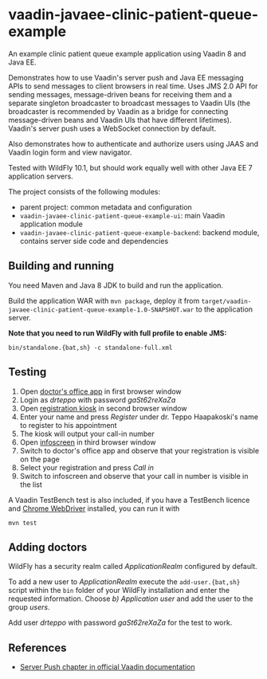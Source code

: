 # vaadin-javaee-clinic-patient-queue-example

An example clinic patient queue example application using Vaadin 8 and Java EE.

Demonstrates how to use Vaadin's server push and Java EE messaging APIs to send
messages to client browsers in real time. Uses JMS 2.0 API for sending
messages, message-driven beans for receiving them and a separate singleton
broadcaster to broadcast messages to Vaadin UIs (the broadcaster is recommended
by Vaadin as a bridge for connecting message-driven beans and Vaadin UIs that
have different lifetimes). Vaadin's server push uses a WebSocket connection by
default.

Also demonstrates how to authenticate and authorize users using JAAS and Vaadin
login form and view navigator.

Tested with WildFly 10.1, but should work equally well with other Java EE 7
application servers.

The project consists of the following modules:

- parent project: common metadata and configuration
- `vaadin-javaee-clinic-patient-queue-example-ui`: main Vaadin application module
- `vaadin-javaee-clinic-patient-queue-example-backend`: backend module, contains server side code and dependencies

## Building and running

You need Maven and Java 8 JDK to build and run the application.

Build the application WAR with `mvn package`, deploy it from
`target/vaadin-javaee-clinic-patient-queue-example-1.0-SNAPSHOT.war` to the application
server.

**Note that you need to run WildFly with full profile to enable JMS:**

    bin/standalone.{bat,sh} -c standalone-full.xml

## Testing

1. Open [doctor's office app](http://localhost:8080/vaadin-javaee-clinic-patient-queue-example-1.0-SNAPSHOT/doctors-office) in first browser window
2. Login as *drteppo* with password *gaSt62reXaZa* 
3. Open [registration kiosk](http://localhost:8080/vaadin-javaee-clinic-patient-queue-example-1.0-SNAPSHOT/registration-kiosk) in second browser window
4. Enter your name and press *Register* under dr. Teppo Haapakoski's name to register to his appointment
5. The kiosk will output your call-in number
6. Open [infoscreen](http://localhost:8080/vaadin-javaee-clinic-patient-queue-example-1.0-SNAPSHOT/infoscreen) in third browser window
7. Switch to doctor's office app and observe that your registration is visible on the page
8. Select your registration and press *Call in*
9. Switch to infoscreen and observe that your call in number is visible in the list

A Vaadin TestBench test is also included, if you have a TestBench licence and
[Chrome WebDriver](https://sites.google.com/a/chromium.org/chromedriver/downloads)
installed, you can run it with

    mvn test

## Adding doctors

WildFly has a security realm called *ApplicationRealm* configured by default.

To add a new user to *ApplicationRealm* execute the `add-user.{bat,sh}` script
within the `bin` folder of your WildFly installation and enter the requested
information. Choose *b) Application user* and add the user to the group
*users*.

Add user *drteppo* with password *gaSt62reXaZa* for the test to work.

## References

- [Server Push chapter in official Vaadin documentation](https://vaadin.com/docs/-/part/framework/advanced/advanced-push.html)

